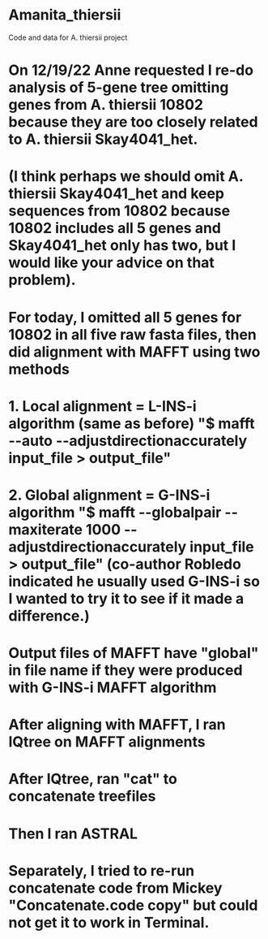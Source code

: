 # Amanita_thiersii
Code and data for A. thiersii project
# On 12/19/22 Anne requested I re-do analysis of 5-gene tree omitting genes from A. thiersii 10802 because they are too closely related to A. thiersii Skay4041_het. 
# (I think perhaps we should omit A. thiersii Skay4041_het and keep sequences from 10802 because 10802 includes all 5 genes and Skay4041_het only has two, but I would like your advice on that problem).
# For today, I omitted all 5 genes for 10802 in all five raw fasta files, then did alignment with MAFFT using two methods
# 1. Local alignment = L-INS-i algorithm (same as before) "$ mafft --auto --adjustdirectionaccurately input_file > output_file"
# 2. Global alignment = G-INS-i algorithm "$ mafft --globalpair --maxiterate 1000 --adjustdirectionaccurately input_file > output_file" (co-author Robledo indicated he usually used G-INS-i so I wanted to try it to see if it made a difference.)
# Output files of MAFFT have "global" in file name if they were produced with G-INS-i MAFFT algorithm
# After aligning with MAFFT, I ran IQtree on MAFFT alignments
# After IQtree, ran "cat" to concatenate treefiles 
# Then I ran ASTRAL
# Separately, I tried to re-run concatenate code from Mickey "Concatenate.code copy" but could not get it to work in Terminal.

